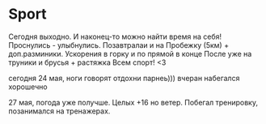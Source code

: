 # Sport

Сегодня выходно. И наконец-то можно найти время на себя!
Проснулись - улыбнулись. Позавтралаи и на Пробежку (5км) + доп.разминики.
Ускорения в горку и по прямой в конце
После уже на труники и брусья + растяжка
Всем спорт! <3

сегодня 24 мая, ноги говорят отдохни парнеь))) вчеран набегался хорошечно

27 мая, погода уже получше. Целых +16 но ветер. Побегал тренировку, позанимался на тренажерах.
